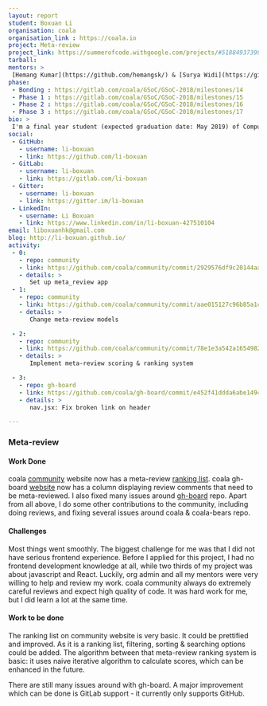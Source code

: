 ```yaml
---
layout: report
student: Boxuan Li 
organisation: coala
organisation_link : https://coala.io
project: Meta-review
project_link: https://summerofcode.withgoogle.com/projects/#5188493739819008
tarball: 
mentors: >
 [Hemang Kumar](https://github.com/hemangsk/) & [Surya Widi](https://github.com/blazeu) & [Andrew Dassonville](https://github.com/andrewda)
phase:
 - Bonding : https://gitlab.com/coala/GSoC/GSoC-2018/milestones/14
 - Phase 1 : https://gitlab.com/coala/GSoC/GSoC-2018/milestones/15
 - Phase 2 : https://gitlab.com/coala/GSoC/GSoC-2018/milestones/16
 - Phase 3 : https://gitlab.com/coala/GSoC/GSoC-2018/milestones/17
bio: >
 I'm a final year student (expected graduation date: May 2019) of Computer Science at The University of Hong Kong. I participated in GSoC and worked with [coala](http://coala.io) to implement a meta-review system, which collects and tracks GitHub reactions used by coala community to generate meaningful analysis. I also improved usability of [gh-board](http://github.com/coala/gh-board), a serverless kanban board, fixing some issues and extending it to track reviews & meta-reviews.
social:
 - GitHub:
   - username: li-boxuan
   - link: https://github.com/li-boxuan
 - GitLab:
   - username: li-boxuan
   - link: https://gitlab.com/li-boxuan
 - Gitter:
   - username: li-boxuan
   - link: https://gitter.im/li-boxuan
 - LinkedIn:
   - username: Li Boxuan 
   - link: https://www.linkedin.com/in/li-boxuan-427510104
email: liboxuanhk@gmail.com
blog: http://li-boxuan.github.io/
activity:
 - 0:
   - repo: community
   - link: https://github.com/coala/community/commit/2929576df9c20144aad9db8a5e326c1853375158
   - details: > 
      Set up meta_review app
 - 1:
   - repo: community
   - link: https://github.com/coala/community/commit/aae015127c96b85a1cd9188199a6e4a46693d9f7
   - details: >
      Change meta-review models

 - 2:
   - repo: community
   - link: https://github.com/coala/community/commit/78e1e3a542a1654982f55cde4e08bbf97ec81c3c
   - details: >
      Implement meta-review scoring & ranking system

 - 3:
   - repo: gh-board
   - link: https://github.com/coala/gh-board/commit/e452f41ddda6abe149442d5240675b3ae3333e6a
   - details: >
      nav.jsx: Fix broken link on header

---
```


### Meta-review


#### Work Done

coala [community](https://github.com/coala/community) website now has a meta-review
[ranking list](http://coala-community.netlify.com/meta-review/). coala
gh-board [website](https://coala-gh-board.netlify.com/)
now has a column displaying review comments that need to be meta-reviewed. I also
fixed many issues around [gh-board](https://github.com/coala/gh-board) repo.
Apart from all above, I do some other contributions to the community, including
doing reviews, and fixing several issues around coala & coala-bears repo.

#### Challenges

Most things went smoothly. The biggest challenge for me was that I did not have serious
frontend experience. Before I applied for this project, I had no frontend development
knowledge at all, while two thirds of my project was about javascript and React.
Luckily, org admin and all my mentors were very willing to help and review my work.
coala community always do extremely careful reviews and expect high quality of code.
It was hard work for me, but I did learn a lot at the same time.

#### Work to be done

The ranking list on community website is very basic. It could be prettified and improved.
As it is a ranking list, filtering, sorting & searching options could be added.
The algorithm between that meta-review ranking system is basic: it uses naive iterative
algorithm to calculate scores, which can be enhanced in the future.

There are still many issues around with gh-board. A major improvement which can be done
is GitLab support - it currently only supports GitHub.

